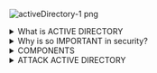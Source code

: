 ![activeDirectory-1 png](https://user-images.githubusercontent.com/50571084/133897991-16f153c4-fb5c-4ab1-85be-8a94e66916b4.png)




<details>
  <summary>What is ACTIVE DIRECTORY</summary>
  
___________________________________________________________________________________
  
  AD is a Directory Service to manage Windows Domain Network with 2 main features :
  
    1) Store info related to objects (PC, Users, Devices, ecc...)
    2) Authenticates with KERBEROS   

  Other features can be performed with AD like :
  
  * Monitoring for security porpuse with tools
  * Password policies
  * Remote management
  * Disaster recovery plan
  * Other more...
  
  ___________________________________________________________________________________
</details>

<details>
  <summary>Why is so IMPORTANT in security?</summary>
  
  ___________________________________________________________________________________
  
  * Most common identity management (about 95% of network use AD)
  * Exploitable **whitout** patchable exploit (abuse features, trust, components, ecc...)
  
  ___________________________________________________________________________________
</details>

<details>
  <summary>COMPONENTS</summary>
  
  ___________________________________________________________________________________
  
  <details>
     <summary>PHYSICAL</summary>
   
   <p align="center">
    <img src="https://user-images.githubusercontent.com/50571084/133898232-82da4477-04bd-49d0-8b9d-0778094d71fc.png" />
   </p>
    
    1. DOMAIN CONTROLLER

      A) Essentially is a host with a copy of AD Directory
      B) Provide AUTHENTICATION & AUTHORIZATION 
      C) Allow Administrative access to manage users and resources inside the network
      D) Replicate updates to other DC inside the same forest
    
   <p align="center">
    <img src="https://user-images.githubusercontent.com/50571084/133906433-f7efc435-921f-4676-b09b-b7e103d32a90.png" />
   </p>
   
    2. DATA STORE
    
      A) Consist on NTDS.dit file (Sensitive file containing all AD objects and pwd hashes)
      B) Default store on %SystemRoot%/NTDS
      C) Accessible only through Domain Controller     
  </details>
  
  
  <details>
     <summary>LOGICAL</summary>
    
    1. SCHEMA
      
      A) Defines all types of objects that can be stored in directories
      B) Enforces rules on objects creation (and configuration)
      
    2. DOMAINS 
      
      A) Administrative boundaries where specificpolicies are apllied to groups of objects
    
    3. TREES
    
      A) Is a group of domains (Domain of domains)
      B) Composed with a parent domain and childs domain 
      C) Share namespace with the parent domain      
      
    4. FOREST
      
      A) Collection of trees
      B) Share common schema, Configuration partition, Catalog, Enterprise and Schema of Admin groups
    
    5. ORGANIZATIONAL UNITS (OUS)
      
      A) Containers which can store objects
      B) Rappresent the organizzation (Hierically & Logically)
      C) Delegate permission and apply policies
    
    6. TRUST
      
      A) Provide mechanism to gain resources in other domains (like interface in IP)
      B) Can b directional (PC1 ---> OTHER DOMAIN) or transitive (PC1 ---> PC2 ---> OTHER DOMAIN)
    
    7. OBJECTS
   </details>
  
  _____________________________________
  
</details>

<details>
  <summary>ATTACK ACTIVE DIRECTORY</summary>
  
  _____________________________________
  
  Attack AD have a lot of ways to get into for semplified things we can divide in 3 steps : 
    
    A) Initial Attack Vectors 
    B) Post-Compromise Enumeration
    C) Post-Compromise Attacks
  
  <details>
    <summary>Initial Attack Vectors</summary>
    
_____________________________________
    
In this step we are going to do 2 main things :
    
    A) Initially attempt to attack
    B) Find a way into the network (Get credentials and Abuse features)
    
<details>
  <summary>LLMNR POISONING</summary>
  
  _____________________________________
  
 ## WHAT IS LLMNR?
  
  ```
  Link Local Multicast Name Resolution [LLMNR] is a protocol which identify hosts when the dns failed to
  ```
  
  ## KEY FLAW
  
  ```
  This service use user's hash and NTLMv2 (password's hash) when properly respond to
  
  We will let the victim machine connect to a (wrong/not existing) domain, LLMNR comes into and the attacker
  (acting as a MAN-IN-THE-MIDDLE) we try to get a connection to the victim
  ```
  
<p allign="center">
  <img src="https://user-images.githubusercontent.com/50571084/133907611-6340eec8-ff2b-4299-b1b0-43f25059e8f4.png">
</p>

  ## STEPS
  
    1) On attack machine, run Responder.py
  
<p allign ="center">
   <img src="https://user-images.githubusercontent.com/50571084/133921862-9d9dd65f-02e8-4af2-9a2c-ad6511110f3c.png")
</P>
      
    2) Make the event occurs on the victim machine
    3) Get DEM HASHES
  
<p allign ="center">
   <img src="https://user-images.githubusercontent.com/50571084/133921973-4d111645-c716-4c83-b7ec-2728aff7e319.png")
</P>

    4) Crack hash with hashcat

<p allign ="center">
   <img src="https://user-images.githubusercontent.com/50571084/133922018-d3bf9e52-cfa0-4b2d-b86e-e2846d38308b.png")
</P>  

    5) after gaining the credentials we can try to get a first shell (psexec.py,smbexec.py,smbexec.py)
 
  ## MITIGATIONS
    
    A) Disable LLMNR (NBT-NS too)
       OR (if can't disable)
    B) Require NAC (Network Access Controll)
    C) Strong password (> 14 char)
  
  _____________________________________
  
</details>
    
    
<details> 
  <summary>SMB RELAY</summary>
  
  _____________________________________
  
  
  ## KEY FLAW
  
  ```
  Relay hashes to specify machine (potentially) gain access
  ```
  
  ## REQUIREMENTS
  
  ```
  A) SMB signing disabled
  B) Credentials relayed must be local admin on the machine
  ```
  
  ## STEPS
  
  ```
  1) Run Responder.py (before run it change responder.conf disabling SMB anf HTTP)
  ```
<p allign ="center">
   <img src="https://user-images.githubusercontent.com/50571084/133922121-201536fb-9d6a-45f3-a63a-74d59d3ffecc.png")
</P>
  
  ```
  2) Set up relay (ntlmrelayx -tf [target.txt] -smb2support / -i for interractive shell) 
  ```

<p allign ="center">
   <img src="https://user-images.githubusercontent.com/50571084/133922193-96a62581-cf11-479f-aa1b-49ccee2270c6.png")
</P> 
  
  ```
  3) Event Occours
  4) Automatically on the relay we won (dump SAM HASHES, get SHELL, ecc...)
  ```
  
  ## MITIGATION
  
  ```
  1) Enable SMB signing (- speed / + complex copying files)
  2) Disable NTLM (if kerberos won't work NTLM will be backup)
  3) Account tiering = limit domains to specific tasks
  4) Local admin restriction (need more service desk tickets which are vulnerable)
  ```  
    
  _____________________________________
  
</details>
    
<details>
  <summary>IPv6 ATTACK</summary>

_____________________________________
  
  ## KEY FLAW
  
  ```
  If IPv4 is ON, IPv6 will have no one as DNS (cuz is used by the IPv4) so we will pretend to be the DNS and get the traffic.
  We can do a lot of things :
  
    ° Get NTLM credentials
    ° Log to the the DC
    ° Create an account for us
  ```

  ## STEPS
  ```
  1) Run MITM6 specifying the domain to work on
  ```
  
<p allign ="center">
  <img src="https://user-images.githubusercontent.com/50571084/133922601-b2e92146-0941-4f77-87fc-135e962e4826.png">
</p>

  ```
  2) Set the NTLMRELAYX (-t [DC_IP] -wh [FAKE_DC] -l [NAME_OF_LOOT_DIR])
  ```
  
<p allign="center">  
  <img src="https://user-images.githubusercontent.com/50571084/133922675-9a94e921-2341-4ddf-80f8-cc01bc9c834d.png">
</p>  

  ```
  3) Events occurs (wait for a machine log in, every 30 min IPv6 send request, restar machine, ecc...) 
  ```
  
<p allign="center">  
  <img src="https://user-images.githubusercontent.com/50571084/133922741-0a2c7e16-eadc-4f4f-a8fb-54ae56829ad0.png"> 
</p>

  ```
  4) ENJOY! (in loot directory files are ready to be read like domain_user_by_group.html) 
  ```
  
<p allign="center">
  <img src="https://user-images.githubusercontent.com/50571084/133922849-d1972e12-8b66-499a-a553-3a41847a1c33.png">
  <img src="https://user-images.githubusercontent.com/50571084/133922860-d4dc4f53-d0f2-48a8-9bf9-ab55881fdb21.png">
</p>  
  
  ```
  EXTRA 1) When an admin account log into a machine automatically a user should be created for us (with a restore file too)
  ```
  
<p allign="center">
  <img src="https://user-images.githubusercontent.com/50571084/133922954-bc65ead7-fae6-4ccd-afd9-d9f94b3065e5.png">
  <img src="https://user-images.githubusercontent.com/50571084/133923018-18e0581c-c755-4421-8d1b-59689b80545d.png">
</p>   
  
  ```
  EXTRA 2) Here's the proof of the accounts created (on DC Server Manager)
  ```
  
<p allign="center">
  <img src="https://user-images.githubusercontent.com/50571084/133923092-c070b2df-4fba-4315-a958-dd28a1fcf036.PNG">
</p> 

  ## MITIGATION
* If not used, disable IPv6 or instead set tish rules on BLOCK :
  
  1) DHCPv6-in
  
  2) DHCPv6-out 
  
  3) Ruter advertisement
  
* If wpad not used disable it
* LDAP signing & LDAP channel binding
* Admin user on protected group (or set thgat user as sensitive account) preventing impersonation
  
_____________________________________  
  
</details>
 
    
<details>
  <summary> PASSBACK ATTACKS </summary>
  
_____________________________________  
  
  ## KEY FLAW 
  Attack not directly the network but devices as printer, IoT device and more to get credentials
  
  (ex:\ printer with default credentials ans SMb and LDAP as protcol)

  ## STEPS
  (Based on the example above)
  
  ```
  1) Logging in with the default credentials
  2) Change LDAP server address to ATK machine IP
  3) Set a listener (netcat) on the LDAP port and you will receive user and password in clear
  4) Same thing can be done with SMB
  ```
  
_____________________________________  
  
</details>  
    
_____________________________________
          
  </details>  
  
  <details>
  <summary>Post Compromise Enumeration</summary>

  _____________________________________
  
<details>
  <summary>PowerView</summary>
  
  _____________________________________
  
  ## WHAT IS?
  A group of scripts usefull to enumerate and get info of the network
  
  ## USAGE
  First of all you need to load all the modules on the victim machine
  
  ![Immagine 2021-09-19 123426](https://user-images.githubusercontent.com/50571084/133924303-ee2f8c53-917c-4946-a6c3-7187302bd7eb.png)
  
  Now we can use all the modules and get the info
  
  ```
   Get-NetDomain           = info of the domain
   Get-NetDomainController = info on the DC
  ```
  
  ![1](https://user-images.githubusercontent.com/50571084/133924437-d2491e05-ebef-4dd5-88ed-ea189edb293a.PNG)

  ```
    Get-DomainPolicy = info on policies
    Get-NetUser      = info on user 
  ```
  
  ![2](https://user-images.githubusercontent.com/50571084/133924490-6b5482c8-8574-49e2-9e1f-28e0eca4e43d.PNG)

  ```
   Get-NetComputer = info on computers
   Get-NetGroup    = info on groups 
  ```
  
  ![4](https://user-images.githubusercontent.com/50571084/133924551-7b1bca6f-6fdc-4da5-85c8-9b1f1d71a280.PNG)

  ```
   Get-NetGPO  = info on groups policies
  ```

  ![6](https://user-images.githubusercontent.com/50571084/133924603-55babcdd-8a4c-49eb-81e8-5ca1c32bda17.PNG)

  ```
   A lot more !
  ```
  
  _____________________________________
  
  
</details>
    
  
    
<details>
  <summary>BloodHound</summary>
  
  _____________________________________
  
  ## DEFINITION
  (exciting) Tool for download info on AD and visualize it (graph theory for visualize uninthended relationship).
  Run with NEO4J database.
  
  The objective using BloodHound is to find the shortest path to gain access to DC Admin

  ## STEPS
    1) Grab data (can be done with various tool [.ps1, .py, .c#, ecc..])

<p allign="center">
  <img src="https://user-images.githubusercontent.com/50571084/133925800-31e2f14a-8fff-4004-8537-05f18fd1dfd1.PNG">
</p>
  
    2) Upload data on BloodHound
    3) Use queries! (here's some examples, a lot more) 
          
    
  ![2(find_domain_admin)](https://user-images.githubusercontent.com/50571084/133925953-ac6bf7f5-93c8-4d03-a289-3655b6a4f0da.PNG)
  
  (query for find the domain admins)
  
  ![3(shot_path_kerborastable_user)](https://user-images.githubusercontent.com/50571084/133926077-c8f876cc-f94e-4819-ac41-eef48e7575df.png)
  
  (shortest path to kerberastable user)
  
  ![4(shortest_path_to_high_value_targets)](https://user-images.githubusercontent.com/50571084/133926101-24effa34-270a-417b-a5bc-87d242d2ccd1.png)
  
  (shortest path to high values targets)
  
  _____________________________________
  
</details>    
    
    

    
</details>
  
  
  <details>
  <summary>Post Compromise Attacks</summary>
  
  _____________________________________
  
<details>
  <summary>Pass the hash / Pass the password</summary>

  _____________________________________
  
  ## DEFINITION
  Using same credentials (username:password) on all the machine on the network.
  
  Usefull for lateral movement, some admin reuse same credentials on different machines
  
  
  ## STEPS
  ```
  1) Use crackmapexec for spraying credentials on all the domains and check if works in some machines
  ```
  
  ![1](https://user-images.githubusercontent.com/50571084/134070567-78e2c34b-3a4c-43ed-9450-991732e81f84.PNG)

  ```
  2) Dump the hash of the accounts on a machine 
  ```
  
  ![2(secretsdump)](https://user-images.githubusercontent.com/50571084/134070758-d3c1d8a4-0fa5-4676-a535-c448d412339a.PNG)

  ```
  3) Always using crackmapexec (different flags) spray the hash on other machines on the domain
  ```
  
  ![3(passthehash)](https://user-images.githubusercontent.com/50571084/134070959-14458ce9-e810-4ef9-8abe-7e77fd5feeee.PNG)
  
  ## MITIGATION
  This attack is something really difficult to fully mitigate but admins can make life difficult for attackers
  
  ```
  A) Limit account reuse
    1) Avoid resusing local admin password
    2) Disable guest and admin accounts 
    3) Limit who is local admin
  
  B) Strong password for avoid hash cracking (best idea !)
  
  C) Use a Privilege Access Manager (PAM)
    1) check out-in privileges accounts when needed (rotating password automatically)
  
  ```
  
  _____________________________________

</details>  

<details>
  <summary>Token Impersonation</summary>
  
  _____________________________________
  
  ## DEFINITION
  Tokens are temporary kets allowing you acces to system/network
  
  whitout providing credentials (like cookies but for pc) which came in 2 types :
  
  1. DELEGATE    = logging to machine or Remote Desktop 
  2. IMPERSONATE = attaching in a drive or in a domain a script (non-interractive)
  
  ## STEPS
  
  ```
  1) Pop a shell and load incognito and look for tokens avaiable (meterpeter for ez life)
  ```
  
  ![1](https://user-images.githubusercontent.com/50571084/134073380-094b863d-0ea9-487f-a59c-f719a5725ce4.PNG)
  
  ```
  2) Choose a token for impersonate that user (local user or admin)
       
     (note that if other accounts log in other tokens remain until pc reboot) 
  ```
  
  ![Screenshot 2021-09-20 at 22 52 08](https://user-images.githubusercontent.com/50571084/134074050-238a304b-fba3-4c8f-a55c-b181630bf24c.png)

  ```
  3) Gain access of the machine (dump hashes, use mimikatz, create account, ecc...) 
  ```
  
  ## MITIGATION
  A) Limit user-group token creation permissions
  
  B) Account tiering (best idea !)
  
  C) Local admin restriction
  
  _____________________________________
  
  
</details>  
  
  
<details>  
  <summary>Kerberoasting</summary>
  
  _____________________________________
  
  ## DEFINITION
  
  <img width="672" alt="Screenshot 2021-09-19 at 21 23 32" src="https://user-images.githubusercontent.com/50571084/134075100-710fa269-3584-4b9b-8c35-a11f1879370f.png">

  ```
  TGT = Ticket Granting Ticket
  TGS = Ticket Granting Service
  ```
  
  ## STEPS
  ```
  1) Using GetUsersSPNs.py for get TGS hash
  ```
  
  ![1](https://user-images.githubusercontent.com/50571084/134075944-b7ebb866-d30b-4c32-a29c-d3994c9a5a92.PNG)

  ```
  2) Crack the hash with hashcat (you obtained the account service)   
  ```
  
  ## MITIGATION 
  Actually very hard to mitigate becaus we are abusing a feature of windows
  
  so nothing particular to do it directly
  
  A) Using strong password (always a good idea lol)
  
  B) Give least privileges
  
  _____________________________________
  
</details> 
  
<details> 
 <summary>GPP/cPassword attack</summary>
  
  _____________________________________
  
  ## DEFINITION 
  GPP (Group Policies Preferences) allow admins to create policies
  
  using embedeed credentials (encrypted and placed in cPassword) and the key was released (LOL)
  
  (The MS14'025 don't prevents previous uses)
  
  ## STEPS
  1) Get cPassword (which stored in SYSVOL folder)  
  
  2) Decrypt it with the gpp-decrypt tool 
  
  _____________________________________
  
</details>  
  
<details>
  <summary>Golden Ticket Attack</summary>
  
  _____________________________________
  
  ## DEFINITION
  When dump the KRBTGT user you can do a lot of fun stuff with it :
    
* Allow generate tickets
* Request any resource or system
* Complete access on all domain
  
  ## STEPS 
  (All of this when pop a shell and gain access to the system using mimikatz)
  
  ```
  1) privilege::debug (bypass memory security)
  2) lsadump::lsa /inject /name:krbtgt (get SID and NTLM)
  3) kerberos::golden /user:[name] /domain:[DOMAIN] /sid:[SID] /krbtgt:[NTLM] /ID:[ID] /ptt (create user account)
  4) misc::cmd (spawn command prompt)
  ```
  
  ## MITIGATION
  The only thing usefull for mitigate this is least privilege access model
    
 _____________________________________
  
</details>  
  

<details>
  <summary>ZeroLogon Attack</summary>

 _____________________________________
  
  
  ## DEFINITION 
  Vulnerability in the cryptography of netlogon process that allows to attack machines
  
  authenticate with null password
  
  
  ## STEPS
  
  ```
  1) Run on atk machine zerologon_tester.py for check if victim is vuln
  ```
  
  ![1(tester py)](https://user-images.githubusercontent.com/50571084/134081087-72a8c97f-375c-42eb-b1dc-98ff3550181b.PNG)

  ```
  2) (On victim) run the exploit 
  ```
  
  ![Screenshot 2021-09-20 at 23 57 20](https://user-images.githubusercontent.com/50571084/134081359-5dc95914-33cf-42ac-88c3-9d526c86bc67.png)

  ```
  3) Get the hexpassword using secretsdump.py
  ```
  
  ![3](https://user-images.githubusercontent.com/50571084/134081539-08beaad2-c196-4d84-a5d3-a28eeb3f9c60.PNG)

  ```
  4) After all the things you need to do, run restore script (hexpass needed!)
  ```
  
  ![4](https://user-images.githubusercontent.com/50571084/134081646-38967cfb-a6ce-4281-b64e-9e6405ebf1ee.PNG)

  ## MITIGATION
  Full patch the DC and set the FullSecureChannelProtection registry key to 1
  
  
 _____________________________________
  

</details>  
  
  
  
  _____________________________________
  
  
  
</details>
  
  
  _____________________________________
  
  
</details>
